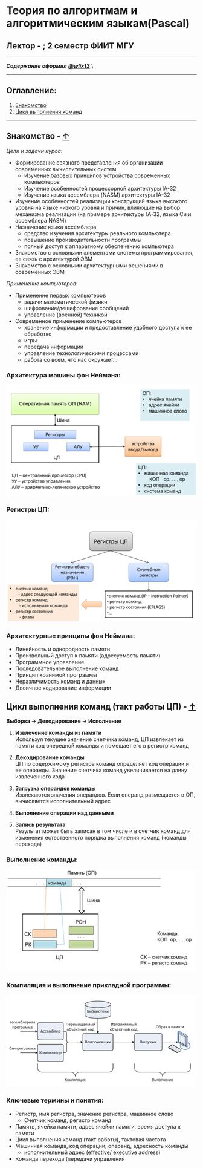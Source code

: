 # Теория по алгоритмам и алгоритмическим языкам(Pascal)
## Лектор - ; 2 семестр ФИИТ МГУ

---

_**Содержание оформил**_ [_**@wlix13**_](https://github.com/wlix13) \

---

## <a name="contents"></a>Оглавление:
1) [Знакомство](#lect1_1)
2) [Цикл выполнения команд](#lect1_2)

---

## <a name="lect1_1"></a>Знакомство - [↑](#contents)
_Цели и задачи курса_:
- Формирование связного представления об организации современных вычислительных систем
  - Изучение базовых принципов устройства современных компьютеров
  - Изучение особенностей процессорной архитектуры IA-32
  - Изучение языка ассемблера (NASM) архитектуры IA-32 
- Изучение особенностей реализации конструкций языка высокого уровня на языке низкого уровня и причин, влияющие на выбор механизма реализации (на примере архитектуры IA-32, языка Си и ассемблера NASM)
- Назначение языка ассемблера
  - средство изучения архитектуры реального компьютера
  - повышение производительности программы 
  - полный доступ к аппаратному обеспечению компьютера
- Знакомство с основными элементами системы программирования, ее связь с архитектурой ЭВМ
- Знакомство с основными архитектурными решениями в современных ЭВМ

_Применение компьютеров_:
- Применение первых компьютеров
  - задачи математической физики
  - шифрование/дешифрование сообщений
  - управление (военной) техникой
- Современное применение компьютеров
  - хранение информации и предоставление удобного доступа к ее обработке
  - игры
  - передача информации
  - управление технологическими процессами
  - работа со всем, что нас окружает...

### **Архитектура машины фон Неймана:**
![Архитектура машины фон Неймана](.imgs/von_neumann_machine.png "Архитектура машины фон Неймана")

### **Регистры ЦП:**
![Регистры ЦП](.imgs/cpu_registers.png "Регистры ЦП")

### **Архитектурные принципы фон Неймана**:
* Линейность и однородность памяти
* Произвольный доступ к памяти (адресуемость памяти)
* Программное управление
* Последовательное выполнение команд
* Принцип хранимой программы
* Неразличимость команд и данных
* Двоичное кодирование информации

## <a name="lect1_2"></a>Цикл выполнения команд (такт работы ЦП) - [↑](#contents)
**Выборка → Декодирование → Исполнение**

1. **Извлечение команды из памяти** \
Используя текущее значение счетчика команд, ЦП извлекает из памяти код очередной команды и помещает его в регистр команд

1. **Декодирование команды** \
ЦП по содержимому регистра команд определяет код операции и ее операнды. Значение счетчика команд увеличивается на длину извлеченного кода

1. **Загрузка операндов команды** \
Извлекаются значения операндов. Если операнд размещается в ОП, вычисляется исполнительный адрес

1. **Выполнение операции над данными**

2. **Запись результата** \
Результат может быть записан в том числе и в счетчик команд для изменения естественного порядка выполнения команд (команды перехода)

### **Выполнение команды:**
![Выполнение команды](.imgs/command_execution.png "Выполнение команды")

### **Компиляция и выполнение прикладной программы:**
![Компиляция и выполнение](.imgs/compile_execute.png "Компиляция и выполнение")

### **Ключевые термины и понятия**:
* Регистр, имя регистра, значение регистра, машинное слово
  - Счетчик команд, регистр команд
* Память, ячейка памяти, адрес ячейки памяти, время 
доступа к памяти
* Цикл выполнения команд (такт работы), тактовая частота
* Машинная команда, код операции, операнд, адресность 
команды
  - исполнительный адрес (effective/ executive address)
* Команда перехода (передачи управления
